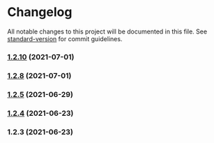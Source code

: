 # Changelog

All notable changes to this project will be documented in this file. See [standard-version](https://github.com/conventional-changelog/standard-version) for commit guidelines.

### [1.2.10](https://github.com/thinkkoa/koatty_cacheable/compare/v1.2.8...v1.2.10) (2021-07-01)

### [1.2.8](https://github.com/thinkkoa/koatty_cacheable/compare/v1.2.5...v1.2.8) (2021-07-01)

### [1.2.5](https://github.com/thinkkoa/koatty_cacheable/compare/v1.2.4...v1.2.5) (2021-06-29)

### [1.2.4](https://github.com/thinkkoa/koatty_cacheable/compare/v1.2.3...v1.2.4) (2021-06-23)

### 1.2.3 (2021-06-23)
